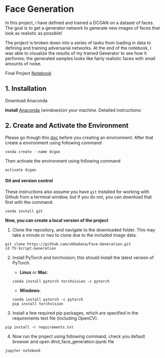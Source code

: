 # Face Generation

In this project, i have defined and trained a DCGAN on a dataset of faces. The goal is to get a generator network to generate new images of faces that look as realistic as possible!

The project is broken down into a series of tasks from loading in data to defining and training adversarial networks. At the end of the notebook, i was able to visualize the results of my trained Generator to see how it performs; the generated samples looks like fairly realistic faces with small amounts of noise.

Final Project [Notebook](/dlnd_face_generation.ipynb)


## 1. Installation

Download Anaconda

**Install** [Anaconda](https://docs.anaconda.com/anaconda/install/) (windows)on your machine. Detailed instructions:

## 2. Create and Activate the Environment

Please go though this [doc](https://conda.io/projects/conda/en/latest/user-guide/tasks/manage-environments.html) before you creating an environment.
After that create a environment using following command

```
conda create --name dcgan
```

Then activate the environment using following command

```
activate dcgan
```

#### Git and version control
These instructions also assume you have `git` installed for working with Github from a terminal window, but if you do not, you can download that first with the command:
```
conda install git
```

**Now, you can create a local version of the project**

1. Clone the repository, and navigate to the downloaded folder. This may take a minute or two to clone due to the included image data.
```
git clone https://github.com/sbhadana/Face-Generation.git
cd TV-Script-Generation
```

2. Install PyTorch and torchvision; this should install the latest version of PyTorch.

	- __Linux__ or __Mac__:
	```
	conda install pytorch torchvision -c pytorch
	```
	- __Windows__:
	```
	conda install pytorch -c pytorch
	pip install torchvision
	```

3. Install a few required pip packages, which are specified in the requirements text file (including OpenCV).
```
pip install -r requirements.txt
```

4. Now run the project using following command, check you default browser and open dlnd_face_generation.ipynb file

```
jupyter notebook
```
